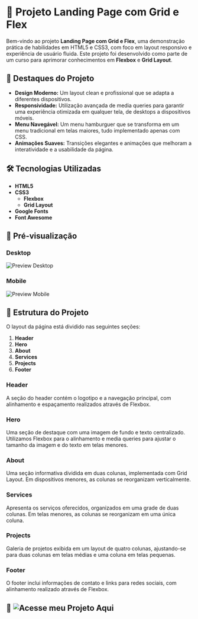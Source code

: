 # 🚀 Projeto Landing Page com Grid e Flex

Bem-vindo ao projeto **Landing Page com Grid e Flex**, uma demonstração prática de habilidades em HTML5 e CSS3, com foco em layout responsivo e experiência de usuário fluida. Este projeto foi desenvolvido como parte de um curso para aprimorar conhecimentos em **Flexbox** e **Grid Layout**.

## 🌟 Destaques do Projeto

- **Design Moderno:** Um layout clean e profissional que se adapta a diferentes dispositivos.
- **Responsividade:** Utilização avançada de media queries para garantir uma experiência otimizada em qualquer tela, de desktops a dispositivos móveis.
- **Menu Navegável:** Um menu hamburguer que se transforma em um menu tradicional em telas maiores, tudo implementado apenas com CSS.
- **Animações Suaves:** Transições elegantes e animações que melhoram a interatividade e a usabilidade da página.

## 🛠️ Tecnologias Utilizadas

- **HTML5**
- **CSS3**
  - **Flexbox**
  - **Grid Layout**
- **Google Fonts**
- **Font Awesome**

## 📸 Pré-visualização

### Desktop

![Preview Desktop](./data/site%20landing%20page.gif)

### Mobile

![Preview Mobile](./data/site%20landing%20page%20mobile.gif)

## 📐 Estrutura do Projeto

O layout da página está dividido nas seguintes seções:

1. **Header**
2. **Hero**
3. **About**
4. **Services**
5. **Projects**
6. **Footer**

### Header

A seção do header contém o logotipo e a navegação principal, com alinhamento e espaçamento realizados através de Flexbox.

### Hero

Uma seção de destaque com uma imagem de fundo e texto centralizado. Utilizamos Flexbox para o alinhamento e media queries para ajustar o tamanho da imagem e do texto em telas menores.

### About

Uma seção informativa dividida em duas colunas, implementada com Grid Layout. Em dispositivos menores, as colunas se reorganizam verticalmente.

### Services

Apresenta os serviços oferecidos, organizados em uma grade de duas colunas. Em telas menores, as colunas se reorganizam em uma única coluna.

### Projects

Galeria de projetos exibida em um layout de quatro colunas, ajustando-se para duas colunas em telas médias e uma coluna em telas pequenas.

### Footer

O footer inclui informações de contato e links para redes sociais, com alinhamento realizado através de Flexbox.

## 🚀 ![Acesse meu Projeto Aqui](https://guilherme-dev15.github.io/landing-page-com-grid-agencia-xyz-/)
